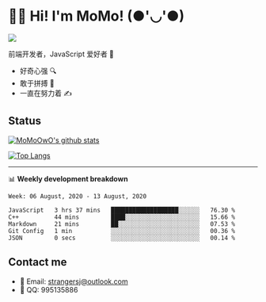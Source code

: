 # 👨‍🎓 Hi! I'm MoMo! (●'◡'●)

[![](https://img.shields.io/badge/-@MoMoOwO-%23181717?style=flat-square&logo=github)](https://github.com/MoMoOwO)

前端开发者，JavaScript 爱好者 💖
- 好奇心强 🔍
- 敢于拼搏 💪
- 一直在努力着 ✍

## Status

[![MoMoOwO's github stats](https://github-readme-stats.vercel.app/api?username=MoMoOwO&show_icons=true&theme=tokyonight)](https://github.com/MoMoOwO)

[![Top Langs](https://github-readme-stats.vercel.app/api/top-langs/?username=MoMoOwO&layout=compact&theme=tokyonight)](https://github.com/MoMoOwO)

---

📊 **Weekly development breakdown**

<!--START_SECTION:waka-->
```text
Week: 06 August, 2020 - 13 August, 2020

JavaScript   3 hrs 37 mins   ███████████████████░░░░░░   76.30 % 
C++          44 mins         ████░░░░░░░░░░░░░░░░░░░░░   15.66 % 
Markdown     21 mins         ██░░░░░░░░░░░░░░░░░░░░░░░   07.53 % 
Git Config   1 min           ░░░░░░░░░░░░░░░░░░░░░░░░░   00.36 % 
JSON         0 secs          ░░░░░░░░░░░░░░░░░░░░░░░░░   00.14 %
```
<!--END_SECTION:waka-->

## Contact me

- 📧 Email: strangersj@outlook.com
- 🐧 QQ: 995135886
